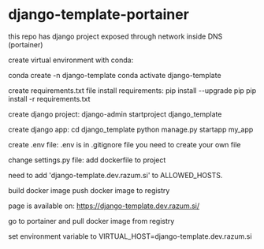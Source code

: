 # django-template-portainer
this repo has django project exposed through network inside DNS (portainer)


create virtual environment with conda:

conda create -n django-template
conda activate django-template

create requirements.txt file
install requirements:
pip install --upgrade pip
pip install -r requirements.txt

create django project:
django-admin startproject django_template

create django app:
cd django_template
python manage.py startapp my_app

create .env file:
.env is in .gitignore file you need to create your own file

change settings.py file:
add dockerfile to project

need to add 'django-template.dev.razum.si' to ALLOWED_HOSTS.

build docker image
push docker image to registry

page is available on:
https://django-template.dev.razum.si/


go to portainer and pull docker image from registry

set environment variable to VIRTUAL_HOST=django-template.dev.razum.si